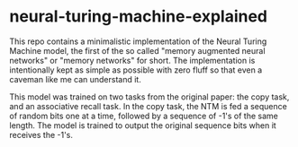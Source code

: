 # neural-turing-machine-explained
This repo contains a minimalistic implementation of the Neural Turing Machine model, 
the first of the so called "memory augmented neural networks" or "memory networks" for short.
The implementation is intentionally kept as simple as possible with zero fluff so that even a caveman
like me can understand it.

This model was trained on two tasks from the original paper: the copy task, and an associative recall task. In the copy task,
the NTM is fed a sequence of random bits one at a time, followed by a sequence of -1's of the same length. 
The model is trained to output the original sequence bits when it receives the -1's. 